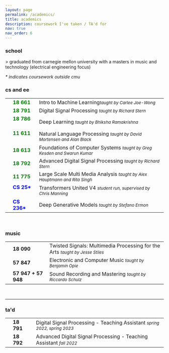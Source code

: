 ```yaml
---
layout: page
permalink: /academics/
title: academics
description: coursework I've taken / TA'd for   
nav: true
nav_order: 6
---
```


<h3>school</h3>

\> graduated from carnegie mellon university with a masters in music and technology (electrical engineering focus)

<p> <em> * indicates coursework outside cmu</em> </p>
<h3>cs and ee</h3>
<table>
<tbody>
<tr>
    <td>
        <br>
    </td>
    <td>
        <span style="font-weight: bold; color:green">18 661&nbsp;&nbsp;</span> 
    </td>
    <td>
        Intro to Machine Learning<span style="font-size: 10pt; font-style: italic;">taught by Carlee Joe-Wong</span>
    </td>
</tr>
<tr>
    <td>
        <br>
    </td>
    <td>
        <span style="font-weight: bold; color:green">18 791&nbsp;&nbsp;</span> 
    </td>
    <td>
        Digital Signal Processing <span style="font-size: 10pt; font-style: italic;">taught by Richard Stern</span>
    </td>
</tr>
<tr>
    <td>
        <br>
    </td>
    <td>
        <span style="font-weight: bold; color:green">18 786 &nbsp;&nbsp; </span> 
    </td>
    <td>
        Deep Learning <span style="font-size: 10pt; font-style: italic;">taught by Bhiksha Ramakrishna</span>
    </td>
</tr>
<tr>
    <td>
        <br>
    </td>
    <td>
        <span style="font-weight: bold; color:green">11 611 &nbsp;&nbsp; </span> 
    </td>
    <td>
        Natural Language Processing <span style="font-size: 10pt; font-style: italic;">taught by David Mortensen and Alan Black</span>
    </td>
</tr>
<tr>
    <td>
        <br>
    </td>
    <td>
        <span style="font-weight: bold; color:green">18 613&nbsp;&nbsp;</span>
    </td>
    <td>
        Foundations of Computer Systems <span style="font-size: 10pt; font-style: italic;">taught by Greg Kesden and Swarun Kumar</span>
    </td>
</tr>
<tr>
    <td>
        <br>
    </td>
    <td>
        <span style="font-weight: bold; color:green">18 792&nbsp;&nbsp;</span>
    </td>
    <td>
        Advanced Digital Signal Processing <span style="font-size: 10pt; font-style: italic;">taught by Richard Stern</span>
    </td>
</tr>
<tr>
    <td>
        <br>
    </td>
    <td>
        <span style="font-weight: bold; color:green">11 775&nbsp;&nbsp;</span>
    </td>
    <td>
        Large Scale Multi Media Analysis <span style="font-size: 10pt; font-style: italic;">taught by Alex Hauptmann and Rita Singh</span>
    </td>
</tr>
<tr>
    <td>
        <br>
    </td>
    <td>
        <span style="font-weight: bold; color:blue">CS 25* &nbsp;&nbsp;</span>
    </td>
    <td>
        Transformers United V4 <span style="font-size: 10pt; font-style: italic;"> student run, supervised by Chris Manning</span>
    </td>
</tr>
<tr>
    <td>
        <br>
    </td>
    <td>
        <span style="font-weight: bold; color:blue">CS 236* &nbsp;&nbsp;</span>
    </td>
    <td>
        Deep Generative Models <span style="font-size: 10pt; font-style: italic;">taught by Stefano Ermon</span>
    </td>
</tr>
</tbody>
</table>


<br>
<h3> music</h3>
<table>
<tbody>
<tr>
    <td>
        <br>
    </td>
    <td>
        <span style="font-weight: bold; ">18 090&nbsp;&nbsp;</span>
    </td>
    <td>
        Twisted Signals: Multimedia Processing for the Arts <span style="font-size: 10pt; font-style: italic;">taught by Jesse Stiles</span>
    </td>
</tr>
<tr>
    <td>
        <br>
    </td>
    <td>
        <span style="font-weight: bold;">57 847&nbsp;&nbsp;</span>
    </td>
    <td>
        Electronic and Computer Music <span style="font-size: 10pt; font-style: italic;">taught by Benjamin Opie</span>
    </td>
</tr>
<tr>
    <td>
        <br>
    </td>
    <td>
        <span style="font-weight: bold;">57 947 + 57 948&nbsp;&nbsp;</span>
    </td>
    <td>
        Sound Recording and Mastering <span style="font-size: 10pt; font-style: italic;">taught by Riccardo Schulz</span>
    </td>
</tr>
</tbody>
</table>

<br>
<hr>
<h3>ta'd</h3>
<table>
<tbody>
<tr>
    <td>
        <br>
    </td>
    <td>
        <span style="font-weight: bold;">18 791&nbsp;&nbsp;</span>
    </td>
    <td>
        Digital Signal Processing - Teaching Assistant <span style="font-size: 10pt; font-style: italic;">spring 2022, spring 2023</span>
    </td>
</tr>
<tr>
    <td>
        <br>
    </td>
    <td>
        <span style="font-weight: bold;">18 792&nbsp;&nbsp;</span>
    </td>
    <td>
        Advanced Digital Signal Processing - Teaching Assistant <span style="font-size: 10pt; font-style: italic;">fall 2022</span>
    </td>
</tr>
</tbody>
</table>